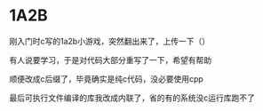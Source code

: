 # 1A2B
刚入门时c写的1a2b小游戏，突然翻出来了，上传一下（）

有人说要学习，于是对代码大部分重写了一下，希望有帮助

顺便改成c后缀了，毕竟确实是纯c代码，没必要使用cpp

最后可执行文件编译的库我改成内联了，省的有的系统没c运行库跑不了
